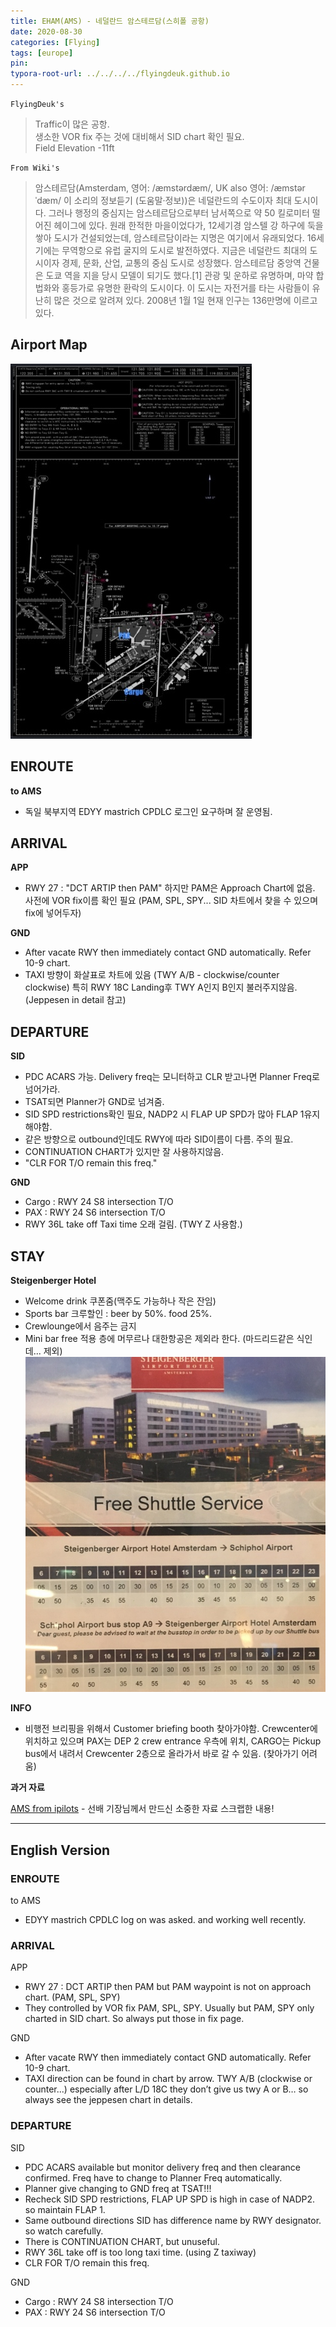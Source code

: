 ```yaml
---
title: EHAM(AMS) - 네덜란드 암스테르담(스히폴 공항)
date: 2020-08-30
categories: [Flying]
tags: [europe]
pin:
typora-root-url: ../../../../flyingdeuk.github.io
---
```


`FlyingDeuk's`
>Traffic이 많은 공항. <br>
생소한 VOR fix 주는 것에 대비해서 SID chart 확인 필요.<br>
Field Elevation -11ft

`From Wiki's`
>암스테르담(Amsterdam, 영어: /æmstərdæm/, UK also 영어: /æmstərˈdæm/ 이 소리의 정보듣기 (도움말·정보))은 네덜란드의 수도이자 최대 도시이다. 그러나 행정의 중심지는 암스테르담으로부터 남서쪽으로 약 50 킬로미터 떨어진 헤이그에 있다. 원래 한적한 마을이었다가, 12세기경 암스텔 강 하구에 둑을 쌓아 도시가 건설되었는데, 암스테르담이라는 지명은 여기에서 유래되었다. 16세기에는 무역항으로 유럽 굴지의 도시로 발전하였다. 지금은 네덜란드 최대의 도시이자 경제, 문화, 산업, 교통의 중심 도시로 성장했다.
암스테르담 중앙역 건물은 도쿄 역을 지을 당시 모델이 되기도 했다.[1] 관광 및 운하로 유명하며, 마약 합법화와 홍등가로 유명한 환락의 도시이다. 이 도시는 자전거를 타는 사람들이 유난히 많은 것으로 알려져 있다. 2008년 1월 1일 현재 인구는 136만명에 이르고 있다.

## Airport Map
![ams](/img/flying/airport/ams_ap.jpg)

## ENROUTE
**to AMS**
- 독일 북부지역 EDYY mastrich CPDLC 로그인 요구하며 잘 운영됨.


## ARRIVAL
**APP**
- RWY 27 : "DCT ARTIP then PAM" 하지만 PAM은 Approach Chart에 없음. 사전에 VOR fix이름 확인 필요 (PAM, SPL, SPY... SID 차트에서 찾을 수 있으며 fix에 넣어두자)

**GND**
- After vacate RWY then immediately contact GND automatically. Refer 10-9 chart.
- TAXI 방향이 화살표로 차트에 있음 (TWY A/B - clockwise/counter clockwise) 특히 RWY 18C Landing후 TWY A인지 B인지 불러주지않음. (Jeppesen in detail 참고)


## DEPARTURE
**SID**
- PDC ACARS 가능. Delivery freq는 모니터하고 CLR 받고나면 Planner Freq로 넘어가라.
- TSAT되면 Planner가 GND로 넘겨줌.
- SID SPD restrictions확인 필요, NADP2 시 FLAP UP SPD가 많아 FLAP 1유지해야함.
- 같은 방향으로 outbound인데도 RWY에 따라 SID이름이 다름. 주의 필요.
- CONTINUATION CHART가 있지만 잘 사용하지않음.
- "CLR FOR T/O remain this freq."

**GND**
- Cargo : RWY 24 S8 intersection T/O
- PAX : RWY 24 S6 intersection T/O
- RWY 36L take off Taxi time 오래 걸림. (TWY Z 사용함.)

## STAY
**Steigenberger Hotel**
- Welcome drink 쿠폰줌(맥주도 가능하나 작은 잔임)
- Sports bar 크루할인 : beer by 50%. food 25%.
- Crewlounge에서 음주는 금지
- Mini bar free 적용 층에 머무르나 대한항공은 제외라 한다. (마드리드같은 식인데... 제외)
![ams_info](/img/flying/airport/ams_info.jpeg)

**INFO**
- 비행전 브리핑을 위해서 Customer briefing booth 찾아가야함. Crewcenter에 위치하고 있으며 PAX는 DEP 2 crew entrance 우측에 위치, CARGO는 Pickup bus에서 내려서 Crewcenter 2층으로 올라가서 바로 갈 수 있음. (찾아가기 어려움)

**과거 자료**

[AMS from ipilots](/img/flying/airport/ams.pdf) - 선배 기장님께서 만드신 소중한 자료 스크랩한 내용!

--------
## English Version

### ENROUTE
to AMS
- EDYY mastrich CPDLC log on was asked. and working well recently.


### ARRIVAL
APP
- RWY 27 : DCT ARTIP then PAM but PAM waypoint is not on approach chart. (PAM, SPL, SPY)
- They controlled by VOR fix PAM, SPL, SPY. Usually but PAM, SPY only charted in SID chart. So always put those in fix page.

GND
- After vacate RWY then immediately contact GND automatically. Refer 10-9 chart.
- TAXI direction can be found in chart by arrow. TWY A/B (clockwise or counter...) especially after L/D 18C they don’t give us twy A or B… so always see the jeppesen chart in details.


### DEPARTURE
SID
- PDC ACARS available but monitor delivery freq and then clearance confirmed. Freq have to change to Planner Freq automatically.
- Planner give changing to GND freq at TSAT!!!
- Recheck SID SPD restrictions, FLAP UP SPD is high in case of NADP2. so maintain FLAP 1.
- Same outbound directions SID has difference name by RWY designator. so watch carefully.
- There is CONTINUATION CHART, but unuseful.
- RWY 36L take off is too long taxi time. (using Z taxiway)
- CLR FOR T/O remain this freq.

GND
- Cargo : RWY 24 S8 intersection T/O
- PAX : RWY 24 S6 intersection T/O
